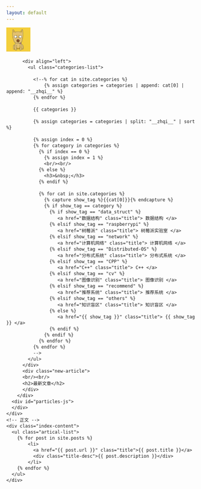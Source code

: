 ```yaml
---
layout: default
---
```


<body>
  <div class="index-wrapper">
    <div class="aside">
      <div class="info-card">
          <div id="divcss5"><img src="/images/header.png" width="64px" /></div>

          <div align="left">
            <ul class="categories-list">
            
              <!--% for cat in site.categories %}
                  {% assign categories = categories | append: cat[0] | append: "__zhqi__" %}
              {% endfor %}
              
              {{ categories }}
              
              {% assign categories = categories | split: "__zhqi__" | sort %}
			
              {% assign index = 0 %}
              {% for category in categories %}
                {% if index == 0 %}
                  {% assign index = 1 %}
                  <br/><br/>
                {% else %}
                  <h3>&nbsp;</h3>
                {% endif %}
                  
                {% for cat in site.categories %}
                  {% capture show_tag %}{{cat[0]}}{% endcapture %}
                  {% if show_tag == category %}
                    {% if show_tag == "data_struct" %}
                       <a href="数据结构" class="title"> 数据结构 </a>
                    {% elsif show_tag == "raspberrypi" %}
                       <a href="树莓派" class="title"> 树莓派实验室 </a>
                    {% elsif show_tag == "network" %}
                       <a href="计算机网络" class="title"> 计算机网络 </a>
                    {% elsif show_tag == "Distributed-OS" %}
                       <a href="分布式系统" class="title"> 分布式系统 </a>
                    {% elsif show_tag == "CPP" %}
                       <a href="C++" class="title"> C++ </a>
                    {% elsif show_tag == "cv" %}
                       <a href="图像识别" class="title"> 图像识别 </a>
                    {% elsif show_tag == "recommend" %}
                       <a href="推荐系统" class="title"> 推荐系统 </a>
                    {% elsif show_tag == "others" %}
                       <a href="知识盲区" class="title"> 知识盲区 </a>
                    {% else %}
                       <a href="{{ show_tag }}" class="title"> {{ show_tag }} </a>
                    {% endif %}
                  {% endif %}
                {% endfor %}
              {% endfor %}
			  -->
            </ul>
          </div>
          <div class="new-article">
          <br/><br/>
          <h2>最新文章</h2>
          </div>
        </div>
      <div id="particles-js">
      </div>
    </div>
    <!-- 正文 -->
    <div class="index-content">
      <ul class="artical-list">
        {% for post in site.posts %}
            <li>
              <a href="{{ post.url }}" class="title">{{ post.title }}</a>
              <div class="title-desc">{{ post.description }}</div>
            </li>
        {% endfor %}
      </ul>
    </div>
  </div>
</body>
